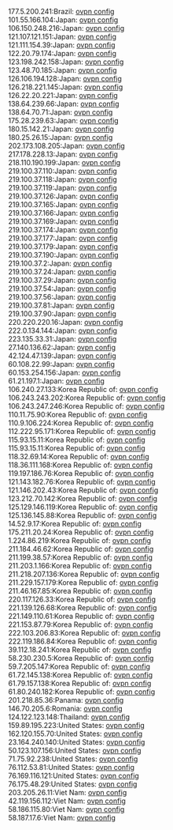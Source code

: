 177.5.200.241:Brazil: [ovpn config](vpn/177_5_200_241.ovpn)  
101.55.166.104:Japan: [ovpn config](vpn/101_55_166_104.ovpn)  
106.150.248.216:Japan: [ovpn config](vpn/106_150_248_216.ovpn)  
121.107.121.151:Japan: [ovpn config](vpn/121_107_121_151.ovpn)  
121.111.154.39:Japan: [ovpn config](vpn/121_111_154_39.ovpn)  
122.20.79.174:Japan: [ovpn config](vpn/122_20_79_174.ovpn)  
123.198.242.158:Japan: [ovpn config](vpn/123_198_242_158.ovpn)  
123.48.70.185:Japan: [ovpn config](vpn/123_48_70_185.ovpn)  
126.106.194.128:Japan: [ovpn config](vpn/126_106_194_128.ovpn)  
126.218.221.145:Japan: [ovpn config](vpn/126_218_221_145.ovpn)  
126.22.20.221:Japan: [ovpn config](vpn/126_22_20_221.ovpn)  
138.64.239.66:Japan: [ovpn config](vpn/138_64_239_66.ovpn)  
138.64.70.71:Japan: [ovpn config](vpn/138_64_70_71.ovpn)  
175.28.239.63:Japan: [ovpn config](vpn/175_28_239_63.ovpn)  
180.15.142.21:Japan: [ovpn config](vpn/180_15_142_21.ovpn)  
180.25.26.15:Japan: [ovpn config](vpn/180_25_26_15.ovpn)  
202.173.108.205:Japan: [ovpn config](vpn/202_173_108_205.ovpn)  
217.178.228.13:Japan: [ovpn config](vpn/217_178_228_13.ovpn)  
218.110.190.199:Japan: [ovpn config](vpn/218_110_190_199.ovpn)  
219.100.37.110:Japan: [ovpn config](vpn/219_100_37_110.ovpn)  
219.100.37.118:Japan: [ovpn config](vpn/219_100_37_118.ovpn)  
219.100.37.119:Japan: [ovpn config](vpn/219_100_37_119.ovpn)  
219.100.37.126:Japan: [ovpn config](vpn/219_100_37_126.ovpn)  
219.100.37.165:Japan: [ovpn config](vpn/219_100_37_165.ovpn)  
219.100.37.166:Japan: [ovpn config](vpn/219_100_37_166.ovpn)  
219.100.37.169:Japan: [ovpn config](vpn/219_100_37_169.ovpn)  
219.100.37.174:Japan: [ovpn config](vpn/219_100_37_174.ovpn)  
219.100.37.177:Japan: [ovpn config](vpn/219_100_37_177.ovpn)  
219.100.37.179:Japan: [ovpn config](vpn/219_100_37_179.ovpn)  
219.100.37.190:Japan: [ovpn config](vpn/219_100_37_190.ovpn)  
219.100.37.2:Japan: [ovpn config](vpn/219_100_37_2.ovpn)  
219.100.37.24:Japan: [ovpn config](vpn/219_100_37_24.ovpn)  
219.100.37.29:Japan: [ovpn config](vpn/219_100_37_29.ovpn)  
219.100.37.54:Japan: [ovpn config](vpn/219_100_37_54.ovpn)  
219.100.37.56:Japan: [ovpn config](vpn/219_100_37_56.ovpn)  
219.100.37.81:Japan: [ovpn config](vpn/219_100_37_81.ovpn)  
219.100.37.90:Japan: [ovpn config](vpn/219_100_37_90.ovpn)  
220.220.220.16:Japan: [ovpn config](vpn/220_220_220_16.ovpn)  
222.0.134.144:Japan: [ovpn config](vpn/222_0_134_144.ovpn)  
223.135.33.31:Japan: [ovpn config](vpn/223_135_33_31.ovpn)  
27.140.136.62:Japan: [ovpn config](vpn/27_140_136_62.ovpn)  
42.124.47.139:Japan: [ovpn config](vpn/42_124_47_139.ovpn)  
60.108.22.99:Japan: [ovpn config](vpn/60_108_22_99.ovpn)  
60.153.254.156:Japan: [ovpn config](vpn/60_153_254_156.ovpn)  
61.21.197.1:Japan: [ovpn config](vpn/61_21_197_1.ovpn)  
106.240.27.133:Korea Republic of: [ovpn config](vpn/106_240_27_133.ovpn)  
106.243.243.202:Korea Republic of: [ovpn config](vpn/106_243_243_202.ovpn)  
106.243.247.246:Korea Republic of: [ovpn config](vpn/106_243_247_246.ovpn)  
110.11.75.90:Korea Republic of: [ovpn config](vpn/110_11_75_90.ovpn)  
110.9.106.224:Korea Republic of: [ovpn config](vpn/110_9_106_224.ovpn)  
112.222.95.171:Korea Republic of: [ovpn config](vpn/112_222_95_171.ovpn)  
115.93.15.11:Korea Republic of: [ovpn config](vpn/115_93_15_11.ovpn)  
115.93.15.11:Korea Republic of: [ovpn config](vpn/115_93_15_11.ovpn)  
118.32.69.14:Korea Republic of: [ovpn config](vpn/118_32_69_14.ovpn)  
118.36.111.168:Korea Republic of: [ovpn config](vpn/118_36_111_168.ovpn)  
119.197.186.76:Korea Republic of: [ovpn config](vpn/119_197_186_76.ovpn)  
121.143.182.76:Korea Republic of: [ovpn config](vpn/121_143_182_76.ovpn)  
121.146.202.43:Korea Republic of: [ovpn config](vpn/121_146_202_43.ovpn)  
123.212.70.142:Korea Republic of: [ovpn config](vpn/123_212_70_142.ovpn)  
125.129.146.119:Korea Republic of: [ovpn config](vpn/125_129_146_119.ovpn)  
125.136.145.88:Korea Republic of: [ovpn config](vpn/125_136_145_88.ovpn)  
14.52.9.17:Korea Republic of: [ovpn config](vpn/14_52_9_17.ovpn)  
175.211.20.24:Korea Republic of: [ovpn config](vpn/175_211_20_24.ovpn)  
1.224.86.219:Korea Republic of: [ovpn config](vpn/1_224_86_219.ovpn)  
211.184.46.62:Korea Republic of: [ovpn config](vpn/211_184_46_62.ovpn)  
211.199.38.57:Korea Republic of: [ovpn config](vpn/211_199_38_57.ovpn)  
211.203.1.166:Korea Republic of: [ovpn config](vpn/211_203_1_166.ovpn)  
211.218.207.136:Korea Republic of: [ovpn config](vpn/211_218_207_136.ovpn)  
211.229.157.179:Korea Republic of: [ovpn config](vpn/211_229_157_179.ovpn)  
211.46.167.85:Korea Republic of: [ovpn config](vpn/211_46_167_85.ovpn)  
220.117.126.33:Korea Republic of: [ovpn config](vpn/220_117_126_33.ovpn)  
221.139.126.68:Korea Republic of: [ovpn config](vpn/221_139_126_68.ovpn)  
221.149.110.61:Korea Republic of: [ovpn config](vpn/221_149_110_61.ovpn)  
221.153.87.79:Korea Republic of: [ovpn config](vpn/221_153_87_79.ovpn)  
222.103.206.83:Korea Republic of: [ovpn config](vpn/222_103_206_83.ovpn)  
222.119.186.84:Korea Republic of: [ovpn config](vpn/222_119_186_84.ovpn)  
39.112.18.241:Korea Republic of: [ovpn config](vpn/39_112_18_241.ovpn)  
58.230.230.5:Korea Republic of: [ovpn config](vpn/58_230_230_5.ovpn)  
59.7.205.147:Korea Republic of: [ovpn config](vpn/59_7_205_147.ovpn)  
61.72.145.138:Korea Republic of: [ovpn config](vpn/61_72_145_138.ovpn)  
61.79.157.138:Korea Republic of: [ovpn config](vpn/61_79_157_138.ovpn)  
61.80.240.182:Korea Republic of: [ovpn config](vpn/61_80_240_182.ovpn)  
201.218.85.36:Panama: [ovpn config](vpn/201_218_85_36.ovpn)  
146.70.205.6:Romania: [ovpn config](vpn/146_70_205_6.ovpn)  
124.122.123.148:Thailand: [ovpn config](vpn/124_122_123_148.ovpn)  
159.89.195.223:United States: [ovpn config](vpn/159_89_195_223.ovpn)  
162.120.155.70:United States: [ovpn config](vpn/162_120_155_70.ovpn)  
23.164.240.140:United States: [ovpn config](vpn/23_164_240_140.ovpn)  
50.123.107.156:United States: [ovpn config](vpn/50_123_107_156.ovpn)  
71.75.92.238:United States: [ovpn config](vpn/71_75_92_238.ovpn)  
76.112.53.81:United States: [ovpn config](vpn/76_112_53_81.ovpn)  
76.169.116.121:United States: [ovpn config](vpn/76_169_116_121.ovpn)  
76.175.48.29:United States: [ovpn config](vpn/76_175_48_29.ovpn)  
203.205.26.11:Viet Nam: [ovpn config](vpn/203_205_26_11.ovpn)  
42.119.156.112:Viet Nam: [ovpn config](vpn/42_119_156_112.ovpn)  
58.186.115.80:Viet Nam: [ovpn config](vpn/58_186_115_80.ovpn)  
58.187.17.6:Viet Nam: [ovpn config](vpn/58_187_17_6.ovpn)  

